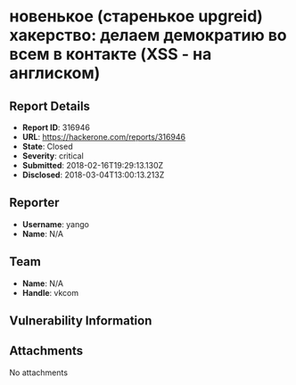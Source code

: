# новенькое (старенькое upgreid) хакерство: делаем демократию во всем в контакте (XSS - на англиском)

## Report Details
- **Report ID**: 316946
- **URL**: https://hackerone.com/reports/316946
- **State**: Closed
- **Severity**: critical
- **Submitted**: 2018-02-16T19:29:13.130Z
- **Disclosed**: 2018-03-04T13:00:13.213Z

## Reporter
- **Username**: yango
- **Name**: N/A

## Team
- **Name**: N/A
- **Handle**: vkcom

## Vulnerability Information


## Attachments
No attachments
